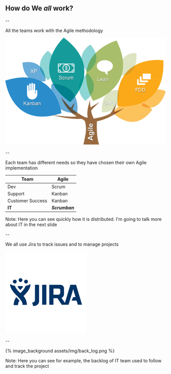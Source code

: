 ## How do We *all* work?

--

All the teams work with the Agile methodology

<img src="assets/img/agile_tree.png" style="border:none; box-shadow: none;"/>

--

Each team has different needs so they have chosen their own Agile implementation

|Team|Agile|
|-|-|
|Dev|Scrum|
|Support|Kanban|
|Customer Success|Kanban|
|__IT__|***Scrumban***|

Note:
Here you can see quickly how it is distributed. I'm going to talk more about IT in the next slide

--

We all use Jira to track issues and to manage projects
 
<img src="assets/img/jira.png" style="border:none; box-shadow: none;"/>

--

{% image_background assets/img/back_log.png %}

Note:
Here you can see for example, the backlog of IT team used to follow and track the project
